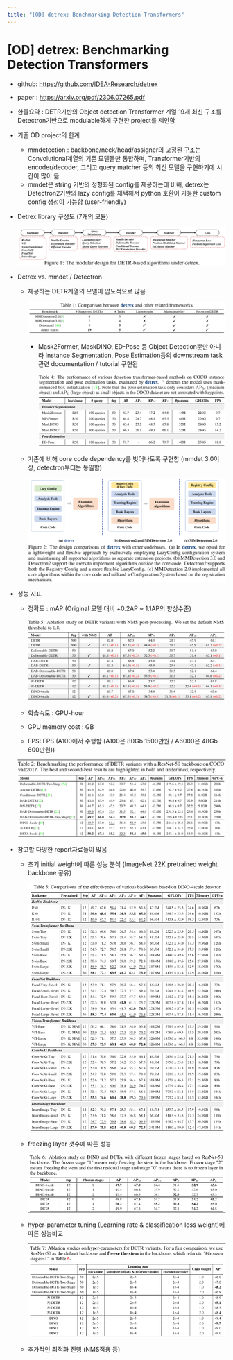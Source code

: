 ```yaml
---
title: "[OD] detrex: Benchmarking Detection Transformers"
---
```

# [OD] detrex: Benchmarking Detection Transformers

- github: https://github.com/IDEA-Research/detrex 

- paper : https://arxiv.org/pdf/2306.07265.pdf

- 한줄요약 : DETR기반의 Object detection Transformer 계열 19개 최신 구조를 Detectron기반으로 modulable하게 구현한 project를 제안함

- 기존 OD project의 한계

  - mmdetection : backbone/neck/head/assigner의 고정된 구조는 Convolutional계열의 기존 모델들만 통합하며, Transformer기반의 encoder/decoder, 그리고 query matcher 등의 최신 모델을 구현하기에 시간이 많이 듦
  - mmdet은 string 기반의 정형화된 config를 제공하는데 비해, detrex는 Detectron2기반의  lazy config를 채택해서 python 호환이 가능한 custom config 생성이 가능함 (user-friendly)

- Detrex library 구성도 (7개의 모듈)

  ![](../images/2024-01-25/%EC%8A%A4%ED%81%AC%EB%A6%B0%EC%83%B7%202024-01-25%2023-30-49.png)

- Detrex vs. mmdet / Detectron

  - 제공하는 DETR계열의 모델이 압도적으로 많음

    ![](../images/2024-01-25/%EC%8A%A4%ED%81%AC%EB%A6%B0%EC%83%B7%202024-01-25%2023-31-11.png)

    - Mask2Former, MaskDINO, ED-Pose 등 Object Detection뿐만 아니라 Instance Segmentation, Pose Estimation등의 downstream task관련 documentation / tutorial 구현됨

      ![](../images/2024-01-25/%EC%8A%A4%ED%81%AC%EB%A6%B0%EC%83%B7%202024-01-25%2023-31-31.png)

  - 기존에 비해 core code dependency를 벗어나도록 구현함 (mmdet 3.0이상, detectron부터는 동일함)

    ![](../images/2024-01-25/%EC%8A%A4%ED%81%AC%EB%A6%B0%EC%83%B7%202024-01-25%2023-32-02.png)

- 성능 지표

  - 정확도 : mAP (Original 모델 대비 +0.2AP ~ 1.1AP의 향상수준)

    ![](../images/2024-01-25/%EC%8A%A4%ED%81%AC%EB%A6%B0%EC%83%B7%202024-01-25%2023-32-23.png)

  - 학습속도 : GPU-hour

  - GPU memory cost : GB

  - FPS: FPS (A100에서 수행함 (A100은 80Gb 1500만원 / A6000은 48Gb 600만원))

  ![](../images/2024-01-25/%EC%8A%A4%ED%81%AC%EB%A6%B0%EC%83%B7%202024-01-25%2023-32-44.png)

- 참고할 다양한 report자료들이 많음

  - 초기 initial weight에 따른 성능 분석 (ImageNet 22K pretrained weight  backbone 공유)

    ![](../images/2024-01-25/%EC%8A%A4%ED%81%AC%EB%A6%B0%EC%83%B7%202024-01-25%2023-33-06.png)

  - freezing layer 갯수에 따른 성능

    ![](../images/2024-01-25/%EC%8A%A4%ED%81%AC%EB%A6%B0%EC%83%B7%202024-01-25%2023-33-25.png)

  - hyper-parameter tuning (Learning rate & classification loss weight)에 따른 성능비교

    ![](../images/2024-01-25/%EC%8A%A4%ED%81%AC%EB%A6%B0%EC%83%B7%202024-01-25%2023-33-43.png)

  - 추가적인 최적화 진행 (NMS적용 등)

